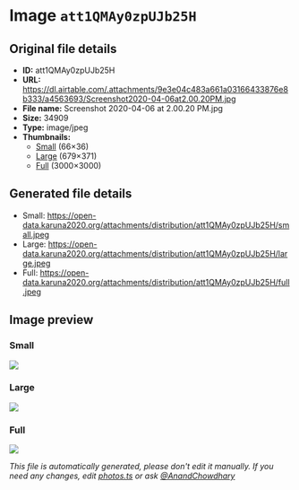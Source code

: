 # Image `att1QMAy0zpUJb25H`

## Original file details

- **ID:** att1QMAy0zpUJb25H
- **URL:** https://dl.airtable.com/.attachments/9e3e04c483a661a03166433876e8b333/a4563693/Screenshot2020-04-06at2.00.20PM.jpg
- **File name:** Screenshot 2020-04-06 at 2.00.20 PM.jpg
- **Size:** 34909
- **Type:** image/jpeg
- **Thumbnails:**
  - [Small](https://dl.airtable.com/.attachmentThumbnails/775ba8e6f345f1968bed55e91443fde6/3a7c9db6) (66×36)
  - [Large](https://dl.airtable.com/.attachmentThumbnails/f8dd1cf556b8cd964f14999c8468e942/79e51e4b) (679×371)
  - [Full](https://dl.airtable.com/.attachmentThumbnails/a2a4dc4223d752136a6dec13c5a80dc6/735a9490) (3000×3000)

## Generated file details

- Small: https://open-data.karuna2020.org/attachments/distribution/att1QMAy0zpUJb25H/small.jpeg
- Large: https://open-data.karuna2020.org/attachments/distribution/att1QMAy0zpUJb25H/large.jpeg
- Full: https://open-data.karuna2020.org/attachments/distribution/att1QMAy0zpUJb25H/full.jpeg

## Image preview

### Small

![](https://open-data.karuna2020.org/attachments/distribution/att1QMAy0zpUJb25H/small.jpeg)

### Large

![](https://open-data.karuna2020.org/attachments/distribution/att1QMAy0zpUJb25H/large.jpeg)

### Full

![](https://open-data.karuna2020.org/attachments/distribution/att1QMAy0zpUJb25H/full.jpeg)

_This file is automatically generated, please don't edit it manually. If you need any changes, edit [photos.ts](/photos.ts) or ask [@AnandChowdhary](https://github.com/AnandChowdhary)_

